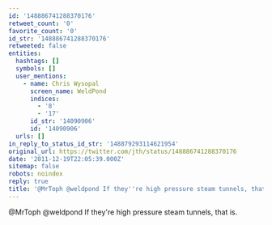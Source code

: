 ```yaml
---
id: '148886741288370176'
retweet_count: '0'
favorite_count: '0'
id_str: '148886741288370176'
retweeted: false
entities:
  hashtags: []
  symbols: []
  user_mentions:
    - name: Chris Wysopal
      screen_name: WeldPond
      indices:
        - '8'
        - '17'
      id_str: '14090906'
      id: '14090906'
  urls: []
in_reply_to_status_id_str: '148879293114621954'
original_url: https://twitter.com/jth/status/148886741288370176
date: '2011-12-19T22:05:39.000Z'
sitemap: false
robots: noindex
reply: true
title: '@MrToph @weldpond If they''re high pressure steam tunnels, that is.'
---
```


@MrToph @weldpond If they're high pressure steam tunnels, that is.